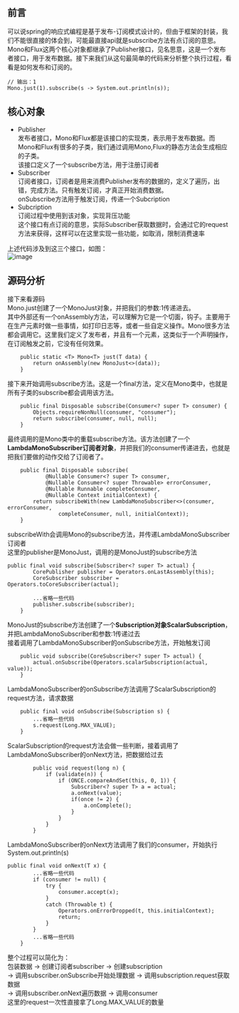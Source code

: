 ## 前言
可以说spring的响应式编程是基于发布-订阅模式设计的，但由于框架的封装，我们不能很直接的体会到，可能最直接api就是subscribe方法有点订阅的意思。Mono和Flux这两个核心对象都继承了Publisher接口，见名思意，这是一个发布者接口，用于发布数据。接下来我们从这句最简单的代码来分析整个执行过程，看看是如何发布和订阅的。
```
// 输出：1
Mono.just(1).subscribe(s -> System.out.println(s));
```

## 核心对象
- Publisher  
发布者接口，Mono和Flux都是该接口的实现类，表示用于发布数据。而Mono和Flux有很多的子类，我们通过调用Mono,Flux的静态方法会生成相应的子类。  
该接口定义了一个subscribe方法，用于注册订阅者
- Subscriber  
订阅者接口，订阅者是用来消费Publisher发布的数据的，定义了遍历，出错，完成方法。只有触发订阅，才真正开始消费数据。  
onSubscribe方法用于触发订阅，传递一个Subcription
- Subcription  
订阅过程中使用到该对象，实现背压功能  
这个接口有点订阅的意思，实际Subscriber获取数据时，会通过它的request方法来获得，这样可以在这里实现一些功能，如取消，限制消费速率

上述代码涉及到这三个接口，如图：  
![image]()  

## 源码分析  
接下来看源码  
Mono.just创建了一个MonoJust对象，并把我们的参数:1传递进去。  
其中外部还有一个onAssembly方法，可以理解为它是一个切面，钩子。主要用于在生产元素时做一些事情，如打印日志等，或者一些自定义操作。Mono很多方法都会调用它。这里我们定义了发布者，并且有一个元素，这类似于一个声明操作，在订阅触发之前，它没有任何效果。
```
	public static <T> Mono<T> just(T data) {
		return onAssembly(new MonoJust<>(data));
	}
```
接下来开始调用subscribe方法。这是一个final方法，定义在Mono类中，也就是所有子类的subscribe都会调用该方法。  
```
	public final Disposable subscribe(Consumer<? super T> consumer) {
		Objects.requireNonNull(consumer, "consumer");
		return subscribe(consumer, null, null);
	}
```
最终调用的是Mono类中的重载subscribe方法。该方法创建了一个**LambdaMonoSubscriber订阅者对象**，并把我们的consumer传递进去，也就是把我们要做的动作交给了订阅者了。
```
	public final Disposable subscribe(
			@Nullable Consumer<? super T> consumer,
			@Nullable Consumer<? super Throwable> errorConsumer,
			@Nullable Runnable completeConsumer,
			@Nullable Context initialContext) {
		return subscribeWith(new LambdaMonoSubscriber<>(consumer, errorConsumer,
				completeConsumer, null, initialContext));
	}
```
subscribeWith会调用Mono的subscribe方法，并传递LambdaMonoSubscriber订阅者  
这里的publisher是MonoJust，调用的是MonoJust的subscribe方法  
```
public final void subscribe(Subscriber<? super T> actual) {
		CorePublisher publisher = Operators.onLastAssembly(this);
		CoreSubscriber subscriber = Operators.toCoreSubscriber(actual);

		...省略一些代码	
		publisher.subscribe(subscriber);
	}
```
MonoJust的subscribe方法创建了一个**Subscription对象ScalarSubscription**，并把LambdaMonoSubscriber和参数:1传递过去  
接着调用了LambdaMonoSubscriber的onSubscribe方法，开始触发订阅
```
	public void subscribe(CoreSubscriber<? super T> actual) {
		actual.onSubscribe(Operators.scalarSubscription(actual, value));
	}
```
LambdaMonoSubscriber的onSubscribe方法调用了ScalarSubscription的request方法，请求数据
```
	public final void onSubscribe(Subscription s) {
		...省略一些代码
		s.request(Long.MAX_VALUE);
	}
```
ScalarSubscription的request方法会做一些判断，接着调用了LambdaMonoSubscriber的onNext方法，把数据给过去
```
		public void request(long n) {
			if (validate(n)) {
				if (ONCE.compareAndSet(this, 0, 1)) {
					Subscriber<? super T> a = actual;
					a.onNext(value);
					if(once != 2) {
						a.onComplete();
					}
				}
			}
		}
```
LambdaMonoSubscriber的onNext方法调用了我们的consumer，开始执行System.out.println(s)
```
public final void onNext(T x) {
		...省略一些代码
		if (consumer != null) {
			try {
				consumer.accept(x);
			}
			catch (Throwable t) {
				Operators.onErrorDropped(t, this.initialContext);
				return;
			}
		}
		...省略一些代码
	}
```

整个过程可以简化为：  
包装数据 -> 创建订阅者subscriber -> 创建subscription   
-> 调用subscriber.onSubscribe开始处理数据 -> 调用subscription.request获取数据   
-> 调用subscriber.onNext遍历数据 -> 调用consumer  
这里的request一次性直接拿了Long.MAX_VALUE的数量



